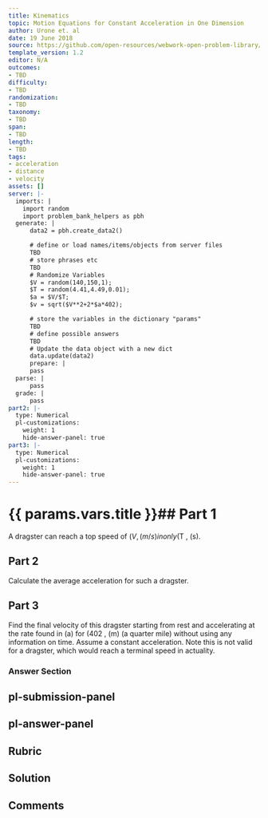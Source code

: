 ```yaml
---
title: Kinematics
topic: Motion Equations for Constant Acceleration in One Dimension
author: Urone et. al
date: 19 June 2018
source: https://github.com/open-resources/webwork-open-problem-library/tree/master/Contrib/BrockPhysics/College_Physics_Urone/2.Kinematics/NU_U17-2-05-018.pg
template_version: 1.2
editor: N/A
outcomes:
- TBD
difficulty:
- TBD
randomization:
- TBD
taxonomy:
- TBD
span:
- TBD
length:
- TBD
tags:
- acceleration
- distance
- velocity
assets: []
server: |-
  imports: |
    import random
    import problem_bank_helpers as pbh
  generate: |
      data2 = pbh.create_data2()

      # define or load names/items/objects from server files
      TBD
      # store phrases etc
      TBD
      # Randomize Variables
      $V = random(140,150,1);
      $T = random(4.41,4.49,0.01);
      $a = $V/$T;
      $v = sqrt($V**2+2*$a*402);

      # store the variables in the dictionary "params"
      TBD
      # define possible answers
      TBD
      # Update the data object with a new dict
      data.update(data2)
      prepare: |
      pass
  parse: |
      pass
  grade: |
      pass
part2: |-
  type: Numerical
  pl-customizations:
    weight: 1
    hide-answer-panel: true
part3: |-
  type: Numerical
  pl-customizations:
    weight: 1
    hide-answer-panel: true
---
```


# {{ params.vars.title }}## Part 1 
A dragster can reach a top speed of ($V , (m/s) in only ($T , (s). 
## Part 2 
Calculate the average acceleration for such a dragster. 
## Part 3 
Find the final velocity of this dragster starting from rest and accelerating at the rate found in (a) for (402 , (m) (a quarter mile) without using any information on time. Assume a constant acceleration. Note this is not valid for a dragster, which would reach a terminal speed in actuality. 


### Answer Section 


## pl-submission-panel 


## pl-answer-panel 


## Rubric 


## Solution 


## Comments 


